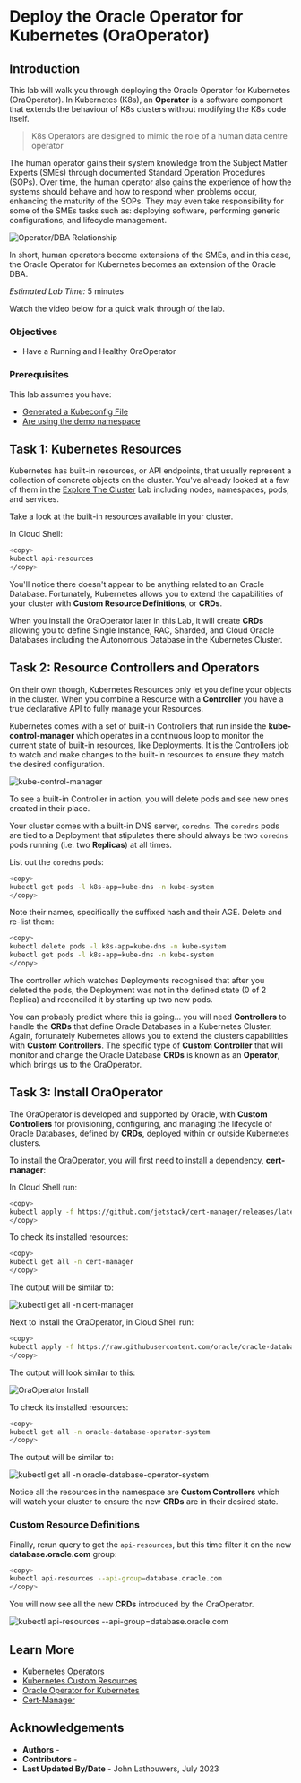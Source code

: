 # Deploy the Oracle Operator for Kubernetes (OraOperator)

## Introduction

This lab will walk you through deploying the Oracle Operator for Kubernetes (OraOperator).  In Kubernetes (K8s), an **Operator** is a software component that extends the behaviour of K8s clusters without modifying the K8s code itself.  

> K8s Operators are designed to mimic the role of a human data centre operator

The human operator gains their system knowledge from the Subject Matter Experts (SMEs) through documented Standard Operation Procedures (SOPs).  Over time, the human operator also gains the experience of how the systems should behave and how to respond when problems occur, enhancing the maturity of the SOPs.  They may even take responsibility for some of the SMEs tasks such as: deploying software, performing generic configurations, and lifecycle management.

![Operator/DBA Relationship](images/dba_oper_dev.png "Operator/DBA Relationship")

In short, human operators become extensions of the SMEs, and in this case, the Oracle Operator for Kubernetes becomes an extension of the Oracle DBA.

*Estimated Lab Time:* 5 minutes

Watch the video below for a quick walk through of the lab.
[](youtube:zNKxJjkq0Pw)

### Objectives

* Have a Running and Healthy OraOperator

### Prerequisites

This lab assumes you have:

* [Generated a Kubeconfig File](?lab=AccesstheKubernetesCluster)
* [Are using the demo namespace](?lab=AccesstheKubernetesCluster#ChangethedefaultNamespaceContext)

## Task 1: Kubernetes Resources

Kubernetes has built-in resources, or API endpoints, that usually represent a collection of concrete objects on the cluster.  You've already looked at a few of them in the [Explore The Cluster](?lab=ExploreTheCluster) Lab including nodes, namespaces, pods, and services.

Take a look at the built-in resources available in your cluster.  

In Cloud Shell:

```bash
<copy>
kubectl api-resources
</copy>
```

You'll notice there doesn't appear to be anything related to an Oracle Database.  Fortunately, Kubernetes allows you to extend the capabilities of your cluster with **Custom Resource Definitions**, or **CRDs**.

When you install the OraOperator later in this Lab, it will create **CRDs** allowing you to define Single Instance, RAC, Sharded, and Cloud Oracle Databases including the Autonomous Database in the Kubernetes Cluster.

## Task 2: Resource Controllers and Operators

On their own though, Kubernetes Resources only let you define your objects in the cluster.  When you combine a Resource with a **Controller** you have a true declarative API to fully manage your Resources.

Kubernetes comes with a set of built-in Controllers that run inside the **kube-control-manager** which operates in a continuous loop to monitor the current state of built-in resources, like Deployments.  It is the Controllers job to watch and make changes to the built-in resources to ensure they match the desired configuration.

![kube-control-manager](images/kube-control-manager.png "kube-control-manager")

To see a built-in Controller in action, you will delete pods and see new ones created in their place.  

Your cluster comes with a built-in DNS server, `coredns`.  The `coredns` pods are tied to a Deployment that stipulates there should always be two `coredns` pods running (i.e. two **Replicas**) at all times.

List out the `coredns` pods:

```bash
<copy>
kubectl get pods -l k8s-app=kube-dns -n kube-system
</copy>
```

Note their names, specifically the suffixed hash and their AGE.  Delete and re-list them:

```bash
<copy>
kubectl delete pods -l k8s-app=kube-dns -n kube-system
kubectl get pods -l k8s-app=kube-dns -n kube-system
</copy>
```

The controller which watches Deployments recognised that after you deleted the pods, the Deployment was not in the defined state (0 of 2 Replica) and reconciled it by starting up two new pods.

You can probably predict where this is going... you will need **Controllers** to handle the **CRDs** that define Oracle Databases in a Kubernetes Cluster.  Again, fortunately Kubernetes allows you to extend the clusters capabilities with **Custom Controllers**.  The specific type of **Custom Controller** that will monitor and change the Oracle Database **CRDs** is known as an **Operator**, which brings us to the OraOperator.

## Task 3: Install OraOperator

The OraOperator is developed and supported by Oracle, with **Custom Controllers** for provisioning, configuring, and managing the lifecycle of Oracle Databases, defined by **CRDs**, deployed within or outside Kubernetes clusters.

To install the OraOperator, you will first need to install a dependency, **cert-manager**:

In Cloud Shell run:

```bash
<copy>
kubectl apply -f https://github.com/jetstack/cert-manager/releases/latest/download/cert-manager.yaml
</copy>
```

To check its installed resources:

```bash
<copy>
kubectl get all -n cert-manager
</copy>
```

The output will be similar to:

![kubectl get all -n cert-manager](images/kubectl_cert_manager.png "kubectl get all -n cert-manager")

Next to install the OraOperator, in Cloud Shell run:

```bash
<copy>
kubectl apply -f https://raw.githubusercontent.com/oracle/oracle-database-operator/main/oracle-database-operator.yaml
</copy>
```

The output will look similar to this:

![OraOperator Install](images/oraoperator_install.png "OraOperator Install")

To check its installed resources:

```bash
<copy>
kubectl get all -n oracle-database-operator-system
</copy>
```

The output will be similar to:

![kubectl get all -n oracle-database-operator-system](images/kubectl_oraoper.png "kubectl get all -n oracle-database-operator-system")

Notice all the resources in the namespace are **Custom Controllers** which will watch your cluster to ensure the new **CRDs** are in their desired state.

### Custom Resource Definitions

Finally, rerun query to get the `api-resources`, but this time filter it on the new **database.oracle.com** group:

```bash
<copy>
kubectl api-resources --api-group=database.oracle.com
</copy>
```

You will now see all the new **CRDs** introduced by the OraOperator.

![kubectl api-resources --api-group=database.oracle.com](images/oraoperator_crds.png "kubectl api-resources --api-group=database.oracle.com")

## Learn More

* [Kubernetes Operators](https://kubernetes.io/docs/concepts/extend-kubernetes/operator/)
* [Kubernetes Custom Resources](https://kubernetes.io/docs/concepts/extend-kubernetes/api-extension/custom-resources/)
* [Oracle Operator for Kubernetes](https://github.com/oracle/oracle-database-operator)
* [Cert-Manager](https://cert-manager.io/)

## Acknowledgements

* **Authors** - [](var:authors)
* **Contributors** - [](var:contributors)
* **Last Updated By/Date** - John Lathouwers, July 2023
